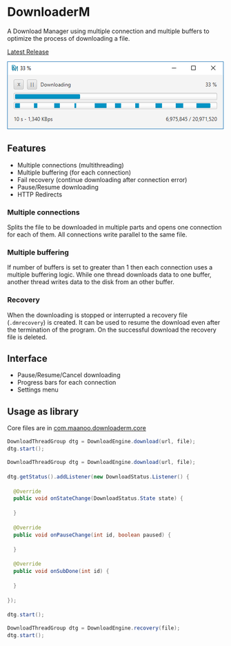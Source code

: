 # DownloaderM
A Download Manager using multiple connection and multiple buffers to optimize the process of downloading a file. 

[Latest Release](https://github.com/MaanooAk/DownloaderM/releases/latest)

![Screenshot](/assets/dm.2.png)

## Features
* Multiple connections (multithreading)
* Multiple buffering (for each connection)
* Fail recovery (continue downloading after connection error)
* Pause/Resume downloading 
* HTTP Redirects

### Multiple connections
Splits the file to be downloaded in multiple parts and opens one connection for each of them. All connections write parallel to the same file.

### Multiple buffering
If number of buffers is set to greater than 1 then each connection uses a multiple buffering logic. 
While one thread downloads data to one buffer, another thread writes data to the disk from an other buffer.

### Recovery
When the downloading is stopped or interrupted a recovery file (`.dmrecovery`) is created. It can be used to resume the download even after the termination of the program. On the successful download the recovery file is deleted.

## Interface
* Pause/Resume/Cancel downloading
* Progress bars for each connection
* Settings menu

## Usage as library
Core files are in [com.maanoo.downloaderm.core](/src/com/maanoo/downloaderm/core)

```java
DownloadThreadGroup dtg = DownloadEngine.download(url, file);
dtg.start();
```

```java
DownloadThreadGroup dtg = DownloadEngine.download(url, file);

dtg.getStatus().addListener(new DownloadStatus.Listener() {

  @Override
  public void onStateChange(DownloadStatus.State state) {
    
  }

  @Override
  public void onPauseChange(int id, boolean paused) {
    
  }

  @Override
  public void onSubDone(int id) {
    
  }
  
});

dtg.start();
```

```java
DownloadThreadGroup dtg = DownloadEngine.recovery(file);
dtg.start();
```
